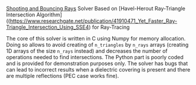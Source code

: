 [Shooting and Bouncing Rays](https://en.wikipedia.org/wiki/Shooting_and_bouncing_rays) Solver Based on [Havel-Herout Ray-Triangle Intersection Algorithm]((https://www.researchgate.net/publication/41910471_Yet_Faster_Ray-Triangle_Intersection_Using_SSE4) for Ray-Tracing

The core of this solver is written in C using Numpy for memory allocation. Doing so allows to avoid creating of `n_triangles` by `n_rays` arrays (creating 1D arrays of the size `n_rays` instead) and decreases the number of operations needed to find intersections. The Python part is poorly coded and is provided for demonstration purposes only. The solver has bugs that can lead to incorrect results when a dielectric covering is present and there are multiple reflections (PEC case works fine).   
